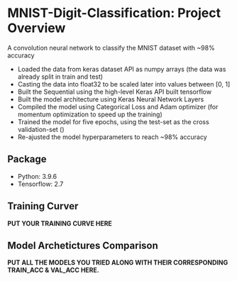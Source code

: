 # MNIST-Digit-Classification: Project Overview
A convolution neural network to classify the MNIST dataset with ~98% accuracy
* Loaded the data from keras dataset API as numpy arrays (the data was already split in train and test)
* Casting the data into float32 to be scaled later into values between [0, 1]
* Built the Sequential using the high-level Keras API built tensorflow
* Built the model architecture using Keras Neural Network Layers
* Compiled the model using Categorical Loss and Adam optimizer (for momentum optimization to speed up the training)
* Trained the model for five epochs, using the test-set as the cross validation-set ()
* Re-ajusted the model hyperparameters to reach ~98% accuracy

## Package
* Python: 3.9.6
* Tensorflow: 2.7


## Training Curver

**PUT YOUR TRAINING CURVE HERE**

## Model Archetictures Comparison

**PUT ALL THE MODELS YOU TRIED ALONG WITH THEIR CORRESPONDING TRAIN_ACC & VAL_ACC HERE.**




